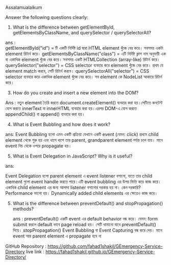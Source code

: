 Assalamualaikum

Answer the following questions clearly:

1. What is the difference between getElementById, getElementsByClassName, and querySelector / querySelectorAll?
   
ans :   
getElementById("id") = টি একটি নির্দিষ্ট id দ্বারা HTML element খুঁজে বের করে। সবসময় একটা element রিটার্ন করে।
getElementsByClassName("class") = এটি নির্দিষ্ট ক্লাস নাম অনুযায়ী এক বা একাধিক element খুঁজে বের করে। সবসময় একটি HTMLCollection (array-like) রিটার্ন করে।
querySelector("selector") = CSS selector ব্যবহার করে element খুঁজে বের করে। প্রথম যে element match করবে, সেটি রিটার্ন করবে।
querySelectorAll("selector") = CSS selector ব্যবহার করে একাধিক element খুঁজে বের করে। সব element কে NodeList আকারে রিটার্ন করে।

3. How do you create and insert a new element into the DOM?
   
Ans :
 নতুন element তৈরি করতে document.createElement() ব্যবহার করা হয়।সেটিতে কনটেন্ট যোগ করতে innerText বা innerHTML ব্যবহার করা হয়।এরপর DOM-এ যোগ করতে appendChild() বা append() ব্যবহার করা হয়।
   
4. What is Event Bubbling and how does it work?
   
ans:
 Event Bubbling হলো এমন একটি প্রক্রিয়া যেখানে একটি event (যেমন: click) প্রথমে child element থেকে শুরু হয় এবং ধাপে ধাপে তার parent, grandparent element পর্যন্ত চলে যায়। মানে event নিচ থেকে ওপরে propagate হয়।
   
5. What is Event Delegation in JavaScript? Why is it useful?
   
ans:

Event Delegation হলো parent element এ event listener বসানো, যাতে তার child element গুলো event handle করতে পারে।এটি event bubbling এর উপর ভিত্তি করে কাজ করে। একাধিক child element এর জন্য আলাদা listener বসানোর দরকার হয় না।
কেন দরকারি?
Performance ভালো হয়। Dynamically added child elements এর ক্ষেত্রেও কাজ করে।

   
5. What is the difference between preventDefault() and stopPropagation() methods?
   
   ans : 
   preventDefault() একটি event এর default behavior বন্ধ করে। যেমন: form submit করলে default ভাবে page reload হয়। সেটি থামানো যাবে preventDefault() দিয়ে।
 stopPropagation() Event Bubbling বা Event Capturing বন্ধ করে দেয়। মানে event আর parent element এ propagate হবে না

GitHub Repository : https://github.com/fahad1shakil/GEmergency-Service-Directory
live link : https://fahad1shakil.github.io/GEmergency-Service-Directory/
